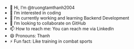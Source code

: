 - 👋 Hi, I’m @truongtamthanh2004
- 👀 I’m interested in coding
- 🌱 I’m currently working and learning Backend Development
- 💞️ I’m looking to collaborate on GitHub
- 📫 How to reach me: You can reach me via LinkedIn
- 😄 Pronouns: Thanh
- ⚡ Fun fact: Like training in combat sports

<!---
takeru-segawa/takeru-segawa is a ✨ special ✨ repository because its `README.md` (this file) appears on your GitHub profile.
You can click the Preview link to take a look at your changes.
--->

